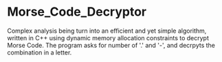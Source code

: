 # Morse_Code_Decryptor
Complex analysis being turn into an efficient and yet simple algorithm, written in C++ using dynamic memory allocation constraints to decrypt Morse Code. The program asks for number of '.' and '-', and decrpyts the combination in a letter.
